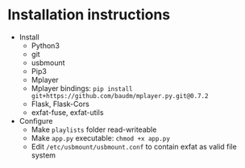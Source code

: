 # Installation instructions
- Install 
  - Python3
  - git
  - usbmount
  - Pip3
  - Mplayer
  - Mplayer bindings: `pip install git+https://github.com/baudm/mplayer.py.git@0.7.2`
  - Flask, Flask-Cors
  - exfat-fuse, exfat-utils
- Configure
  - Make `playlists` folder read-writeable
  - Make `app.py` executable: `chmod +x app.py`
  - Edit `/etc/usbmount/usbmount.conf` to contain exfat as valid file system
